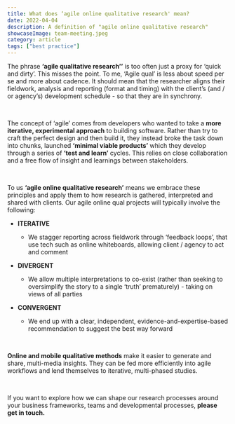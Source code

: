 ```yaml
---
title: What does ‘agile online qualitative research' mean? 
date: 2022-04-04
description: A definition of "agile online qualitative research" 
showcaseImage: team-meeting.jpeg
category: article
tags: ["best practice"]
---
```

The phrase **‘agile qualitative research’’** is too often just a proxy for ‘quick and dirty’.  This misses the point. To me, ‘Agile qual’ is less about speed per se and more about cadence. It should mean that the researcher aligns their fieldwork, analysis and reporting (format and timing) with the client’s (and / or agency’s) development schedule - so that they are in synchrony.

<br/>

The concept of ‘agile’ comes from developers who wanted to take a **more iterative, experimental approach** to building software. Rather than try to craft the perfect design and then build it, they instead broke the task down into chunks, launched **‘minimal viable products’** which they develop through a series of **‘test and learn’** cycles. This relies on close collaboration and a free flow of insight and learnings between stakeholders.

<br/>

To us **‘agile online qualitative research’** means we embrace these principles and apply them to how research is gathered, interpreted and shared with clients. Our agile online qual projects will typically involve the following:
* **ITERATIVE**
  * We stagger reporting across fieldwork through ‘feedback loops’, that use tech such as online whiteboards, allowing client / agency to act and comment

* **DIVERGENT**
  *  We allow multiple interpretations to co-exist (rather than seeking to oversimplify the story to a single ‘truth’ prematurely) - taking on views of all parties 

* **CONVERGENT**
  *  We end up with a clear, independent, evidence-and-expertise-based recommendation to suggest the best way forward


<br/>

**Online and mobile qualitative methods** make it easier to generate and share, multi-media insights. They can be fed more efficiently into agile workflows and lend themselves to iterative, multi-phased studies.

<br/>

If you want to explore how we can shape our research processes around your business frameworks, teams and developmental processes, **please get in touch.** 